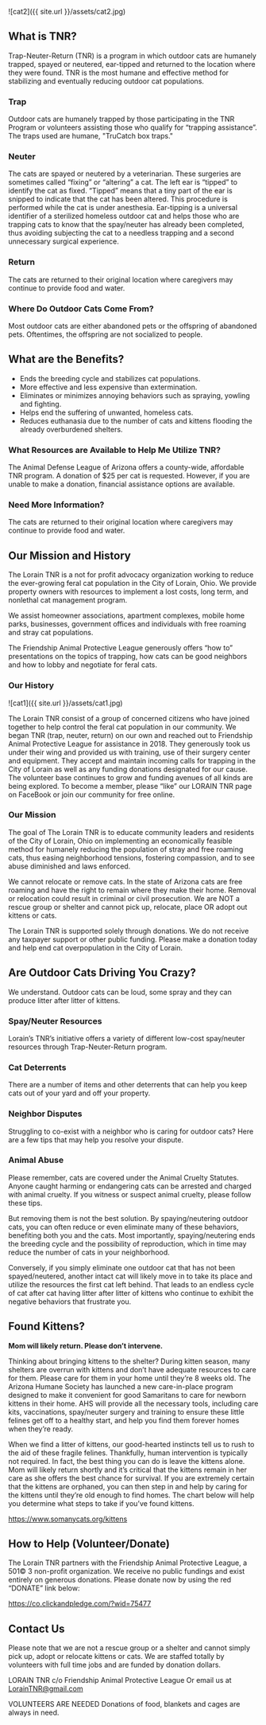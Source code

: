 
![cat2]({{ site.url }}/assets/cat2.jpg) 

## What is TNR?

Trap-Neuter-Return (TNR) is a program in which outdoor cats are humanely trapped, spayed or neutered, ear-tipped and returned to the location where they were found. TNR is the most humane and effective method for stabilizing and eventually reducing outdoor cat populations.

### Trap
Outdoor cats are humanely trapped by those participating in the TNR Program or volunteers assisting those who qualify for “trapping assistance”.
The traps used are humane, "TruCatch box traps."

### Neuter
The cats are spayed or neutered by a veterinarian. These surgeries are sometimes called “fixing” or “altering” a cat. The left ear is “tipped” to identify the cat as fixed. “Tipped” means that a tiny part of the ear is snipped to indicate that the cat has been altered. This procedure is performed while the cat is under anesthesia. Ear-tipping is a universal identifier of a sterilized homeless outdoor cat and helps those who are trapping cats to know that the spay/neuter has already been completed, thus avoiding subjecting the cat to a needless trapping and a second unnecessary surgical experience.

### Return

The cats are returned to their original location where caregivers may continue to provide food and water.

### Where Do Outdoor Cats Come From?
Most outdoor cats are either abandoned pets or the offspring of abandoned pets. Oftentimes, the offspring are not socialized to people.

## What are the Benefits?

- Ends the breeding cycle and stabilizes cat populations.
- More effective and less expensive than extermination.
- Eliminates or minimizes annoying behaviors such as spraying, yowling and fighting.
- Helps end the suffering of unwanted, homeless cats.
- Reduces euthanasia due to the number of cats and kittens flooding the already overburdened shelters.

### What Resources are Available to Help Me Utilize TNR?
The Animal Defense League of Arizona offers a county-wide, affordable TNR program. A donation of $25 per cat is requested. However, if you are unable to make a donation, financial assistance options are available.

### Need More Information?
The cats are returned to their original location where caregivers may continue to provide food and water.


## Our Mission and History

The Lorain TNR is a not for profit advocacy organization working to reduce the ever-growing feral cat population in the City of Lorain, Ohio.  We provide property owners with resources to implement a lost costs, long term, and nonlethal cat management program.

We assist homeowner associations, apartment complexes, mobile home parks, businesses, government offices and individuals with free roaming and stray cat populations.

The Friendship Animal Protective League generously offers “how to” presentations on the topics of trapping, how cats can be good neighbors and how to lobby and negotiate for feral cats.

### Our History

![cat1]({{ site.url }}/assets/cat1.jpg) 

The Lorain TNR consist of a group of concerned citizens who have joined together to help control the feral cat population in our community.  We began TNR (trap, neuter, return) on our own and reached out to Friendship Animal Protective League for assistance in 2018.  They generously took us under their wing and provided us with training, use of their surgery center and equipment.  They accept and maintain incoming calls for trapping in the City of Lorain as well as any funding donations designated for our cause.    The volunteer base continues to grow and funding avenues of all kinds are being explored.  To become a member, please “like” our LORAIN TNR page on FaceBook or join our community for free online.

### Our Mission

The goal of The Lorain TNR is to educate community leaders and residents of the City of Lorain, Ohio on implementing an economically feasible method for humanely reducing the population of stray and free roaming cats, thus easing neighborhood tensions, fostering compassion, and to see abuse diminished and laws enforced.

We cannot relocate or remove cats. In the state of Arizona cats are free roaming and have the right to remain where they make their home. Removal or relocation could result in criminal or civil prosecution.
We are NOT a rescue group or shelter and cannot pick up, relocate, place OR adopt out kittens or cats.

The Lorain TNR is supported solely through donations. We do not receive any taxpayer support or other public funding. Please make a donation today and help end cat overpopulation in the City of Lorain.

## Are Outdoor Cats Driving You Crazy?

We understand. Outdoor cats can be loud, some spray and they can produce litter after litter of kittens.


### Spay/Neuter Resources
Lorain’s TNR’s initiative offers a variety of different low-cost spay/neuter resources through Trap-Neuter-Return program.

### Cat Deterrents
There are a number of items and other deterrents that can help you keep cats out of your yard and off your property.
 
### Neighbor Disputes
Struggling to co-exist with a neighbor who is caring for outdoor cats? Here are a few tips that may help you resolve your dispute.
 
### Animal Abuse
Please remember, cats are covered under the Animal Cruelty Statutes. Anyone caught harming or endangering cats can be arrested and charged with animal cruelty. If you witness or suspect animal cruelty, please follow these tips.
 
But removing them is not the best solution. By spaying/neutering outdoor cats, you can often reduce or even eliminate many of these behaviors, benefiting both you and the cats. Most importantly, spaying/neutering ends the breeding cycle and the possibility of reproduction, which in time may reduce the number of cats in your neighborhood.
 
Conversely, if you simply eliminate one outdoor cat that has not been spayed/neutered, another intact cat will likely move in to take its place and utilize the resources the first cat left behind. That leads to an endless cycle of cat after cat having litter after litter of kittens who continue to exhibit the negative behaviors that frustrate you.


## Found Kittens?

**Mom will likely return. Please don’t intervene.**

Thinking about bringing kittens to the shelter?
During kitten season, many shelters are overrun with kittens and don’t have adequate resources to care for them. Please care for them in your home until they’re 8 weeks old. The Arizona Humane Society has launched a new care-in-place program designed to make it convenient for good Samaritans to care for newborn kittens in their home. AHS will provide all the necessary tools, including care kits, vaccinations, spay/neuter surgery and training to ensure these little felines get off to a healthy start, and help you find them forever homes when they’re ready. 

When we find a litter of kittens, our good-hearted instincts tell us to rush to the aid of these fragile felines. Thankfully, human intervention is typically not required. In fact, the best thing you can do is leave the kittens alone. Mom will likely return shortly and it’s critical that the kittens remain in her care as she offers the best chance for survival. If you are extremely certain that the kittens are orphaned, you can then step in and help by caring for the kittens until they’re old enough to find homes. The chart below will help you determine what steps to take if you’ve found kittens.

https://www.somanycats.org/kittens

## How to Help (Volunteer/Donate)

The Lorain TNR partners with the Friendship Animal Protective League, a 501© 3 non-profit organization.  We receive no public fundings and exist entirely on generous donations. 
Please donate now by using the red “DONATE” link below:

https://co.clickandpledge.com/?wid=75477


## Contact Us

Please note that we are not a rescue group or a shelter and cannot simply pick up, adopt or relocate kittens or cats.
We are staffed totally by volunteers with full time jobs and are funded by donation dollars.  

LORAIN TNR
c/o Friendship Animal Protective League
Or email us at LorainTNR@gmail.com

VOLUNTEERS ARE NEEDED
Donations of food, blankets and cages are always in need. 


<!-- You can use the [editor on GitHub](https://github.com/cogree/LorainTNR/edit/master/index.md) to maintain and preview the content for your website in Markdown files.

Whenever you commit to this repository, GitHub Pages will run [Jekyll](https://jekyllrb.com/) to rebuild the pages in your site, from the content in your Markdown files.

### Markdown

Markdown is a lightweight and easy-to-use syntax for styling your writing. It includes conventions for

```markdown
Syntax highlighted code block

# Header 1
## Header 2
### Header 3

- Bulleted
- List

1. Numbered
2. List

**Bold** and _Italic_ and `Code` text

[Link](url) and ![Image](src)
```

For more details see [GitHub Flavored Markdown](https://guides.github.com/features/mastering-markdown/).

### Jekyll Themes

Your Pages site will use the layout and styles from the Jekyll theme you have selected in your [repository settings](https://github.com/cogree/LorainTNR/settings). The name of this theme is saved in the Jekyll `_config.yml` configuration file.

### Support or Contact

Having trouble with Pages? Check out our [documentation](https://help.github.com/categories/github-pages-basics/) or [contact support](https://github.com/contact) and we�ll help you sort it out. -->